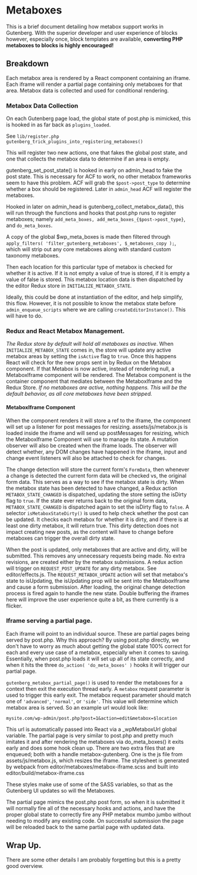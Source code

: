 # Metaboxes

This is a brief document detailing how metabox support works in Gutenberg. With
the superior developer and user experience of blocks however, especially once,
block templates are available, **converting PHP metaboxes to blocks is highly
encouraged!**

## Breakdown

Each metabox area is rendered by a React component containing an iframe.
Each iframe will render a partial page containing only metaboxes for that area.
Metabox data is collected and used for conditional rendering.

### Metabox Data Collection

On each Gutenberg page load, the global state of post.php is mimicked, this is
hooked in as far back as `plugins_loaded`.

See `lib/register.php gutenberg_trick_plugins_into_registering_metaboxes()`

This will register two new actions, one that fakes the global post state, and
one that collects the metabox data to determine if an area is empty.

gutenberg_set_post_state() is hooked in early on admin_head to fake the post
state. This is necessary for ACF to work, no other metabox frameworks seem to
have this problem. ACF will grab the `$post->post_type` to determine whether a
box should be registered. Later in `admin_head` ACF will register the metaboxes.

Hooked in later on admin_head is gutenberg_collect_metabox_data(), this will
run through the functions and hooks that post.php runs to register metaboxes;
namely `add_meta_boxes, add_meta_boxes_{$post->post_type}`, and `do_meta_boxes`.

A copy of the global $wp_meta_boxes is made then filtered through
`apply_filters( 'filter_gutenberg_metaboxes', $_metaboxes_copy );`, which will
strip out any core metaboxes along with standard custom taxonomy metaboxes.

Then each location for this particular type of metabox is checked for whether it
is active. If it is not empty a value of true is stored, if it is empty a value
of false is stored. This metabox location data is then dispatched by the editor
Redux store in `INITIALIZE_METABOX_STATE`.

Ideally, this could be done at instantiation of the editor, and help simplify,
this flow. However, it is not possible to know the metabox state before
`admin_enqueue_scripts` where we are calling `createEditorInstance()`. This will
have to do.

### Redux and React Metabox Management.

*The Redux store by default will hold all metaboxes as inactive*. When
`INITIALIZE_METABOX_STATE` comes in, the store will update any active metabox
areas by setting the `isActive` flag to `true`. Once this happens React will
check for the new props sent in by Redux on the Metabox component. If that
Metabox is now active, instead of rendering null, a MetaboxIframe component will
be rendered. The Metabox component is the container component that mediates
between the MetaboxIframe and the Redux Store. *If no metaboxes are active,
nothing happens. This will be the default behavior, as all core metaboxes have
been stripped.*

#### MetaboxIframe Component

When the component renders it will store a ref to the iframe, the component will
set up a listener for post messages for resizing. assets/js/metabox.js is
loaded inside the iframe and will send up postMessages for resizing, which the
MetaboxIframe Component will use to manage its state. A mutation observer will
also be created when the iframe loads. The observer will detect whether, any
DOM changes have happened in the iframe, input and change event listeners will
also be attached to check for changes.

The change detection will store the current form's `FormData`, then whenever a
change is detected the current form data will be checked vs, the original form
data. This serves as a way to see if the metabox state is dirty. When the
metabox state has been detected to have changed, a Redux action
`METABOX_STATE_CHANGED` is dispatched, updating the store setting the isDirty
flag to `true`. If the state ever returns back to the original form data,
`METABOX_STATE_CHANGED` is dispatched again to set the isDirty flag to `false`.
A selector `isMetaboxStateDirty()` is used to help check whether the post can be
updated. It checks each metabox for whether it is dirty, and if there is at
least one dirty metabox, it will return true. This dirty detection does not
impact creating new posts, as the content will have to change before metaboxes
can trigger the overall dirty state.

When the post is updated, only metaboxes that are active and dirty, will be
submitted. This removes any unnecessary requests being made. No extra revisions,
are created either by the metabox submissions. A redux action will trigger on
`REQUEST_POST_UPDATE` for any dirty metabox. See editor/effects.js. The
`REQUEST_METABOX_UPDATE` action will set that metabox's state to isUpdating,
the isUpdating prop will be sent into the MetaboxIframe and cause a form
submission. After loading, the original change detection process is fired again
to handle the new state. Double buffering the iframes here will improve the
user experience quite a bit, as there currently is a flicker.

### Iframe serving a partial page.

Each iframe will point to an individual source. These are partial pages being
served by post.php. Why this approach? By using post.php directly, we don't have
to worry as much about getting the global state 100% correct for each and every
use case of a metabox, especially when it comes to saving. Essentially, when
post.php loads it will set up all of its state correctly, and when it hits the
three `do_action( 'do_meta_boxes' )` hooks it will trigger our partial page.

`gutenberg_metabox_partial_page()` is used to render the metaboxes for a context
then exit the execution thread early. A `metabox` request parameter is used to
trigger this early exit. The metabox request parameter should match one of
`'advanced'`, `'normal'`, or `'side'`. This value will determine which metabox
area is served. So an example url would look like:

`mysite.com/wp-admin/post.php?post=1&action=edit&metabox=$location`

This url is automatically passed into React via a _wpMetaboxUrl global variable.
The partial page is very similar to post.php and pretty much imitates it and
after rendering the metaboxes via do_meta_boxes() it exits early and does some
hook clean up. There are two extra files that are enqueued; both with a handle
metabox-gutenberg. One is the js file from assets/js/metabox.js, which resizes
the iframe. The stylesheet is generated by webpack from
editor/metaboxes/metabox-iframe.scss and built
into editor/build/metabox-iframe.css

These styles make use of some of the SASS variables, so that as the Gutenberg
UI updates so will the Metaboxes.

The partial page mimics the post.php post form, so when it is submitted it will
normally fire all of the necessary hooks and actions, and have the proper global
state to correctly fire any PHP metabox mumbo jumbo without needing to modify
any existing code. On successful submission the page will be reloaded back to
the same partial page with updated data.

## Wrap Up.

There are some other details I am probably forgetting but this is a pretty good
overview.
